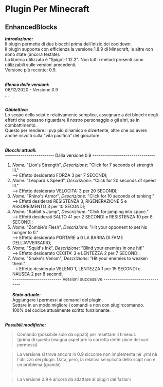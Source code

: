 # Plugin Per Minecraft
## EnhancedBlocks

***Introduzione:*** <br>
Il plugin permette di due blocchi prima dell'inizio del cooldown.<br>
Il plugin supporta con efficienza la versione 1.8.9 di Minecraft, le altre non sono state (ancora testate). <br>
La libreria utilizzata è "Spigot-1.12.2". Non tutti i metodi presenti sono utilizzabili sulle versioni precedenti. <br>
Versione più recente: 0.9. <br><br>

***Elenco delle versioni:*** <br>
06/12/2020 - Versione 0.9 <br>
... <br><br>

***Obbiettivo:*** <br>
Lo scopo dello scipt è relativamente semplice, assegnare a dei blocchi degli effetti che possano riguardare il nostro personaggio o gli altri, se in combattimento. <br>
Questo per rendere il pvp più dinamico e divertente, oltre che ad avere anche risvolti sulla "vita pacifica" del giocatore.<br><br>

***Blocchi attuali:*** <br>
------------------------- Dalla versione 0.9 -------------------------------- <br>
1) *Nome:* "Lion's Strength", *Descrizione:* "Click for 7 seconds of strength III." <br> --> Effetto desiderato FORZA 3 per 7 SECONDI; <br>
2) *Nome:* "Leopard's Speed", *Descrizione:* "Click for 20 seconds of speed III." <br> --> Effetto desiderato VELOCITA' 3 per 20 SECONDI; <br>
3) *Nome:* "Rhino's Armor", *Descrizione:* "Click for 10 seconds of tanking." <br> --> Effetti desiderati RESISTENZA 3, RIGENERAZIONE 5 e ASSORBIMENTO 3 per 10 SECONDI; <br>
4) *Nome:* "Rabbit's Jump", *Descrizione:* "Click for jumping into space." <br> --> Effetti desiderati SALTO 41 per 2 SECONDI e RESISTENZA 10 per 8 SECONDI; <br>
5) *Nome:* "Zombie's Flesh", *Descrizione:* "Hit your opponent to set his hunger to 0." <br> --> Effetto desiderato PORTARE a 0 LA BARRA DI FAME DELL'AVVERSARIO; <br>
6) *Nome:* "Squid's Ink", *Descrizione:* "Blind your enemies in one hit!" <br> --> Effetto desiderato CECITA' 3 e LENTEZZA 2 per 7 SECONDI; <br>
7) *Nome:* "Snake's Venom", *Descrizione:* "Hit your enemies to weaken them." <br> --> Effetto desiderato VELENO 1, LENTEZZA 1 per 15 SECONDI e NAUSEA 2 per 8 secondi; <br>
------------------------- Versioni successive -------------------------------- <br><br>
***Stato attuale:*** <br>
Aggiungere i permessi ai comandi del plugin. <br>
Settare in un modo migliore i comandi e non con plugin:comando. <br>
100% del codice attualmente scritto funzionante. <br><br>

***Possibili modifiche:*** <br>
> Comando (possibile solo da oppati) per resettare il timeout. <br> (prima di questo bisogna aspettare la corretta definizione dei vari permessi) <br>

> La versione si trova ancora in 0.9 siccome non implementa nè .yml nè l'utilizzo dei plugin. Data, però, la relativa semplicità dello scipt non è un problema (grande) <br><br>

> La versione 0.9 è ancora da adattare al plugin del fazioni
